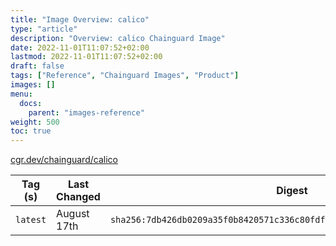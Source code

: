 ```yaml
---
title: "Image Overview: calico"
type: "article"
description: "Overview: calico Chainguard Image"
date: 2022-11-01T11:07:52+02:00
lastmod: 2022-11-01T11:07:52+02:00
draft: false
tags: ["Reference", "Chainguard Images", "Product"]
images: []
menu:
  docs:
    parent: "images-reference"
weight: 500
toc: true
---
```


[cgr.dev/chainguard/calico](https://github.com/chainguard-images/images/tree/main/images/calico)

| Tag (s)   | Last Changed | Digest                                                                    |
|-----------|--------------|---------------------------------------------------------------------------|
|  `latest` | August 17th  | `sha256:7db426db0209a35f0b8420571c336c80fdf3d3111e824060eea0fcca35ff71db` |




